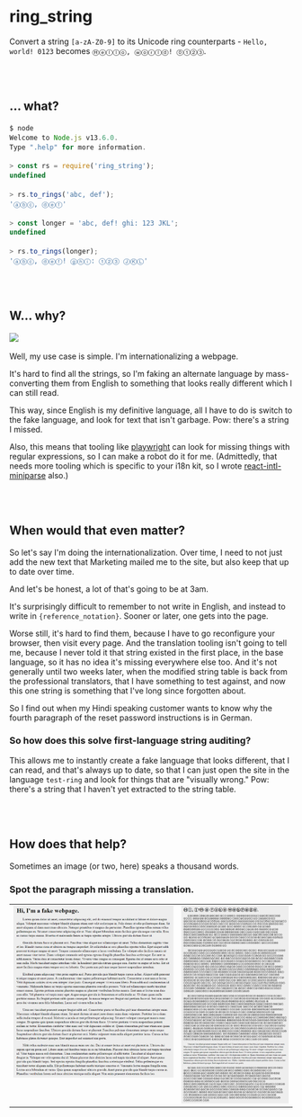 # ring_string

Convert a string `[a-zA-Z0-9]` to its Unicode ring counterparts - `Hello, world! 0123` becomes `Ⓗⓔⓛⓛⓞ, ⓦⓞⓡⓛⓓ! ⓪①②③`.





<br/><br/>

## ... what?

```javascript
$ node
Welcome to Node.js v13.6.0.
Type ".help" for more information.

> const rs = require('ring_string');
undefined

> rs.to_rings('abc, def');
'ⓐⓑⓒ, ⓓⓔⓕ'

> const longer = 'abc, def! ghi: 123 JKL';
undefined

> rs.to_rings(longer);
'ⓐⓑⓒ, ⓓⓔⓕ! ⓖⓗⓘ: ①②③ ⒿⓀⓁ'
```





<br/><br/>

## W... why?

![](https://camo.githubusercontent.com/d687eac63d3b75bdea39c1fc22d7d4dbde07bc1a/68747470733a2f2f6d656469612e67697068792e636f6d2f6d656469612f314d39666d6f31574146564b302f67697068792e676966)

Well, my use case is simple.  I'm internationalizing a webpage.

It's hard to find all the strings, so I'm faking an alternate language by mass-converting them from English to something that looks really different which I can still read.

This way, since English is my definitive language, all I have to do is switch to the fake language, and look for text that isn't garbage.  Pow: there's a string I missed.

Also, this means that tooling like [playwright](https://github.com/microsoft/playwright) can look for missing things with regular expressions, so I can make a robot do it for me.  (Admittedly, that needs more tooling which is specific to your i18n kit, so I wrote [react-intl-miniparse](https://github.com/StoneCypher/react-intl-miniparse) also.)





<br/><br/>

## When would that even matter?

So let's say I'm doing the internationalization.  Over time, I need to not just add the new text that Marketing mailed me to
the site, but also keep that up to date over time.

And let's be honest, a lot of that's going to be at 3am.

It's surprisingly difficult to remember to not write in English, and instead to write in `{reference_notation}`.  Sooner or 
later, one gets into the page.

Worse still, it's hard to find them, because I have to go reconfigure your browser, then visit every page.  And the 
translation tooling isn't going to tell me, because I never told it that string existed in the first place, in the base
language, so it has no idea it's missing everywhere else too.  And it's not generally until two weeks later, when the 
modified string table is back from the professional translators, that I have something to test against, and now this one
string is something that I've long since forgotten about.

So I find out when my Hindi speaking customer wants to know why the fourth paragraph of the reset password instructions is
in German.





### So how does this solve first-language string auditing?

This allows me to instantly create a fake language that looks different, that I can read, and that's always up to date, so
that I can just open the site in the language `test-ring` and look for things that are "visually wrong."  Pow: there's a 
string that I haven't yet extracted to the string table.




<br/><br/>

## How does that help?

Sometimes an image (or two, here) speaks a thousand words.


### Spot the paragraph missing a translation.

<table>
  <tr>
    <td valign="top">
      <img src="./src/image%20webpage%20source/english%20screenshot.png">
    </td>
    <td valign="top">
      <img src="./src/image%20webpage%20source/translated%20with%20error%20screenshot.png">
    </td>
  </tr>
</table>
